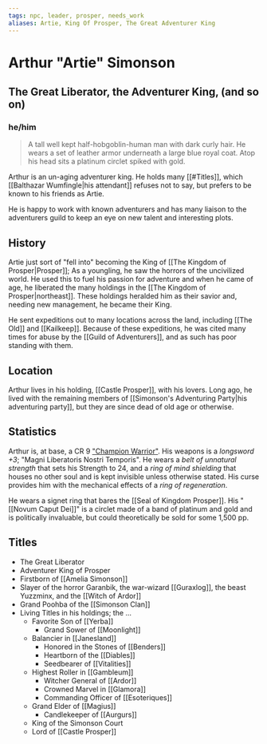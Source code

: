 ```yaml
---
tags: npc, leader, prosper, needs_work
aliases: Artie, King Of Prosper, The Great Adventurer King
---
```

# Arthur "Artie" Simonson
## The Great Liberator, the Adventurer King, (and so on)
### he/him

> A tall well kept half-hobgoblin-human man with dark curly hair. He wears a set of leather armor underneath a large blue royal coat. Atop his head sits a platinum circlet spiked with gold.

Arthur is an un-aging adventurer king. He holds many [[#Titles]], which [[Balthazar Wumfingle|his attendant]] refuses not to say, but prefers to be known to his friends as Artie.

He is happy to work with known adventurers and has many liaison to the adventurers guild to keep an eye on new talent and interesting plots.

## History

Artie just sort of "fell into" becoming the King of [[The Kingdom of Prosper|Prosper]]; As a youngling, he saw the horrors of the uncivilized world. He used this to fuel his passion for adventure and when he came of age, he liberated the many holdings in the [[The Kingdom of Prosper|northeast]]. These holdings heralded him as their savior and, needing new management, he became their King.

He sent expeditions out to many locations across the land, including [[The Old]] and [[Kailkeep]]. Because of these expeditions, he was cited many times for abuse by the [[Guild of Adventurers]], and as such has poor standing with them. 

## Location
Arthur lives in his holding, [[Castle Prosper]], with his lovers. Long ago, he lived with the remaining members of [[Simonson's Adventuring Party|his adventuring party]], but they are since dead of old age or otherwise.

## Statistics
Arthur is, at base, a CR 9 ["Champion Warrior"](https://www.5esrd.com/gamemastering/monsters-foes/npc/champion-warrior/). His weapons is a *longsword +3*; "Magni Liberatoris Nostri Temporis". He wears a *belt of unnatural strength* that sets his Strength to 24, and a *ring of mind shielding* that houses no other soul and is kept invisible unless otherwise stated. His curse provides him with the mechanical effects of a *ring of regeneration*.

He wears a signet ring that bares the [[Seal of Kingdom Prosper]]. His "[[Novum Caput Dei]]" is a circlet made of a band of platinum and gold and is politically invaluable, but could theoretically be sold for some 1,500 pp.

## Titles
- The Great Liberator
- Adventurer King of Prosper
- Firstborn of [[Amelia Simonson]]
- Slayer of the horror Garanbik, the war-wizard [[Guraxlog]], the beast Yuzzminx, and the [[Witch of Ardor]]
- Grand Poohba of the [[Simonson Clan]]
- Living Titles in his holdings; the ...
	- Favorite Son of [[Yerba]]
		- Grand Sower of [[Moonlight]]
	- Balancier in [[Janesland]]
		- Honored in the Stones of [[Benders]]
		- Heartborn of the [[Diables]]
		- Seedbearer of [[Vitalities]]
	- Highest Roller in [[Gambleum]]
		- Witcher General of [[Ardor]]
		- Crowned Marvel in [[Glamora]]
		- Commanding Officer of [[Esoteriques]]
	- Grand Elder of [[Magius]]
		- Candlekeeper of [[Aurgurs]]
	- King of the Simonson Court
	- Lord of [[Castle Prosper]]
